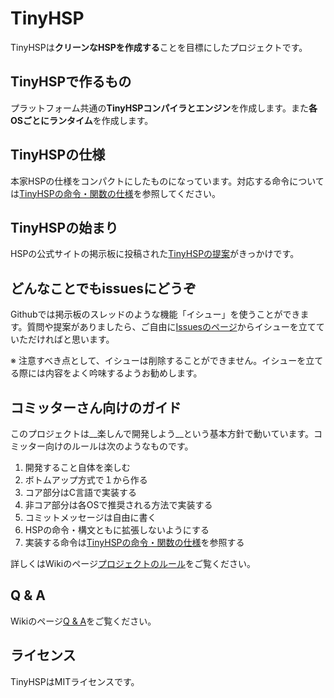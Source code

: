 # TinyHSP

TinyHSPは**クリーンなHSPを作成する**ことを目標にしたプロジェクトです。

## TinyHSPで作るもの

プラットフォーム共通の**TinyHSPコンパイラとエンジン**を作成します。また**各OSごとにランタイム**を作成します。

## TinyHSPの仕様

本家HSPの仕様をコンパクトにしたものになっています。対応する命令については[TinyHSPの命令・関数の仕様](https://github.com/dolphilia/tinyhsp/wiki/TinyHSPの命令・関数の仕様)を参照してください。

## TinyHSPの始まり

HSPの公式サイトの掲示板に投稿された[TinyHSPの提案](http://hsp.tv/play/pforum.php?mode=all&num=77515)がきっかけです。

## どんなことでもissuesにどうぞ

Githubでは掲示板のスレッドのような機能「イシュー」を使うことができます。質問や提案がありましたら、ご自由に[Issuesのページ](https://github.com/dolphilia/tinyhsp/issues)からイシューを立てていただければと思います。

※ 注意すべき点として、イシューは削除することができません。イシューを立てる際には内容をよく吟味するようお勧めします。

## コミッターさん向けのガイド

このプロジェクトは__楽しんで開発しよう__という基本方針で動いています。コミッター向けのルールは次のようなものです。

1. 開発すること自体を楽しむ
2. ボトムアップ方式で１から作る
3. コア部分はC言語で実装する
4. 非コア部分は各OSで推奨される方法で実装する
5. コミットメッセージは自由に書く
6. HSPの命令・構文ともに拡張しないようにする
7. 実装する命令は[TinyHSPの命令・関数の仕様](https://github.com/dolphilia/tinyhsp/wiki/TinyHSPの命令・関数の仕様)を参照する

詳しくはWikiのページ[プロジェクトのルール](https://github.com/dolphilia/tinyhsp/wiki/プロジェクトのルール)をご覧ください。

## Q & A

Wikiのページ[Q & A](https://github.com/dolphilia/tinyhsp/wiki/Q-&-A)をご覧ください。

## ライセンス

TinyHSPはMITライセンスです。
